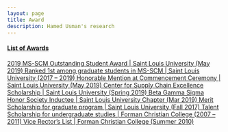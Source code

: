 ```yaml
---
layout: page
title: Award
description: Hamed Usman's research
---
```


#### <u>List of Awards
  2019 MS-SCM Outstanding Student Award | Saint Louis University (May 2019)
  Ranked 1st among graduate students in MS-SCM | Saint Louis University	(2017 – 2019)
  Honorable Mention at Commencement Ceremony | Saint Louis University	(May 2019)
  Center for Supply Chain Excellence Scholarship | Saint Louis University	(Spring 2019)
  Beta Gamma Sigma Honor Society Inductee | Saint Louis University Chapter (Mar 2019)
  Merit Scholarship for graduate program | Saint Louis University	(Fall 2017)
  Talent Scholarship for undergraduate studies | Forman Christian College	(2007 – 2011)
  Vice Rector’s List | Forman Christian College	(Summer 2010)
